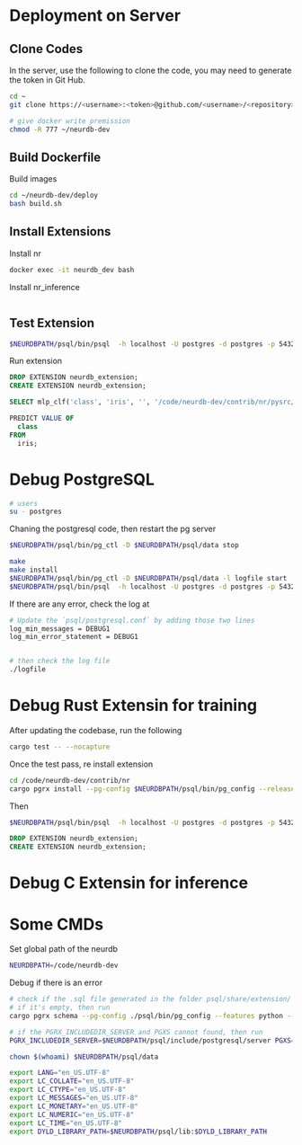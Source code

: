 # Deployment on Server

## Clone Codes

In the server, use the following to clone the code, you may need to generate the token in Git Hub.

```bash
cd ~
git clone https://<username>:<token>@github.com/<username>/<repository>.git

# give docker write premission
chmod -R 777 ~/neurdb-dev
```

## Build Dockerfile

Build images

```bash
cd ~/neurdb-dev/deploy
bash build.sh
```

## Install Extensions

Install nr

```bash
docker exec -it neurdb_dev bash
```

Install nr_inference

```bash
```

## Test Extension

```bash
$NEURDBPATH/psql/bin/psql  -h localhost -U postgres -d postgres -p 5432
```

Run extension

```sql
DROP EXTENSION neurdb_extension;
CREATE EXTENSION neurdb_extension;

SELECT mlp_clf('class', 'iris', '', '/code/neurdb-dev/contrib/nr/pysrc/config.ini');

PREDICT VALUE OF
  class
FROM
  iris;
```



# Debug PostgreSQL

```bash
# users
su - postgres
```

Chaning the postgresql code, then restart the pg server

```bash
$NEURDBPATH/psql/bin/pg_ctl -D $NEURDBPATH/psql/data stop

make 
make install
$NEURDBPATH/psql/bin/pg_ctl -D $NEURDBPATH/psql/data -l logfile start
$NEURDBPATH/psql/bin/psql  -h localhost -U postgres -d postgres -p 5432
```

If there are any error, check the log at 

```bash
# Update the `psql/postgresql.conf` by adding those two lines
log_min_messages = DEBUG1
log_min_error_statement = DEBUG1


# then check the log file
./logfile
```



# Debug Rust Extensin for training

After updating the codebase, run the following

```bash
cargo test -- --nocapture
```

Once the test pass, re install extension

```bash
cd /code/neurdb-dev/contrib/nr
cargo pgrx install --pg-config $NEURDBPATH/psql/bin/pg_config --release
```

Then 

```bash
$NEURDBPATH/psql/bin/psql  -h localhost -U postgres -d postgres -p 5432
```

```sql
DROP EXTENSION neurdb_extension;
CREATE EXTENSION neurdb_extension;
```

# Debug C Extensin for inference














# Some CMDs

Set global path of the neurdb

```bash
NEURDBPATH=/code/neurdb-dev
```

Debug if there is an error

```bash
# check if the .sql file generated in the folder psql/share/extension/
# if it's empty, then run 
cargo pgrx schema --pg-config ./psql/bin/pg_config --features python --release

# if the PGRX_INCLUDEDIR_SERVER and PGXS cannot found, then run 
PGRX_INCLUDEDIR_SERVER=$NEURDBPATH/psql/include/postgresql/server PGXS=$NEURDBPATH/psql/lib/postgresql/pgxs/src/makefiles/pgxs.mk cargo pgrx install --pg-config $NEURDBPATH/psql/bin/pg_config --release

```

```bash
chown $(whoami) $NEURDBPATH/psql/data
```

```bash
export LANG="en_US.UTF-8"
export LC_COLLATE="en_US.UTF-8"
export LC_CTYPE="en_US.UTF-8"
export LC_MESSAGES="en_US.UTF-8"
export LC_MONETARY="en_US.UTF-8"
export LC_NUMERIC="en_US.UTF-8"
export LC_TIME="en_US.UTF-8"
export DYLD_LIBRARY_PATH=$NEURDBPATH/psql/lib:$DYLD_LIBRARY_PATH
```

